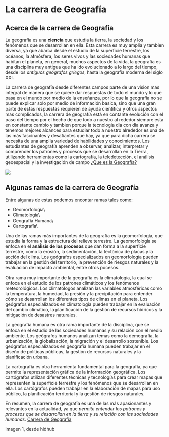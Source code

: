 # La carrera de Geografía #
## Acerca de la carrera de Geografía ##


La geografía es una **ciencia** que estudia la tierra, la sociedad y los fenómenos que se desarrollan en ella. Esta carrera es muy amplia y tambien diversa, ya que abarca desde el estudio de la superficie terrestre, los océanos, la atmósfera, los seres vivos y las sociedades humanas que habitan el planeta, en general, muchos aspectos de la vida, la geografía es una disciplina muy antigua que ha ido evolucionado a lo largo del tiempo, desde los *antiguos geógrafos griegos*, hasta la geografía moderna del siglo XXI.

La carrera de geografía desde diferentes campos parte de una vision mas integral de manera que se quiere dar respuestas de todo el mundo y lo que pasa en el mundo por medio de la enseñanza, por lo que la geografía no se puede explicar solo por medio de información basica, sino que una gran parte de estas respuestas requieren de ayuda cientifica y otros aspectos mas complicados, la carrera de geografía está en contante evolución con el paso del tiempo por el hecho de que todo a nuestro al rededor siempre esta en constante cambio y tambien porque la tecnologia dia con dia avanza y tenemos mejores alcances para estudiar todo a nuestro alrededor es una de las más fascinantes y desafiantes que hay, ya que para dicha carrera se necesita de una amplia variedad de habilidades y conocimientos. Los estudiantes de geografía aprenden a observar, analizar, interpretar y comprender los patrones y procesos que se desarrollan en la Tierra, utilizando herramientas como la cartografía, la teledetección, el análisis geoespacial y la investigación de campo  [¿Que es la Geografía?](https://www.igac.gov.co/es/contenido/que-es-la-geografia)

![](https://img.freepik.com/vector-premium/ilustraciones-geografia-lindo-estilo-dibujos-animados-compas-globo-mapa-atlas-binoculares-contornos-nube-sol_351449-244.jpg?w=2000)


## Algunas ramas de la carrera de Geografía ##

Entre algunas de estas podemos encontar ramas tales como:

- Geomorfología\
- Climatología\
- Geografía Humana\
- Cartografía\ 


Una de las ramas más importantes de la geografía es la geomorfología, que estudia la forma y la estructura del relieve terrestre. La geomorfología se enfoca en el **análisis de los procesos** que dan forma a la superficie terrestre, como la erosión, la sedimentación, la tectónica de placas y la acción del clima. Los geógrafos especializados en geomorfología pueden trabajar en la gestión del territorio, la prevención de riesgos naturales y la evaluación de impacto ambiental, entre otros pocesos.

Otra rama muy importante de la geografía es la climatología, la cual se enfoca en el estudio de los patrones climáticos y los fenómenos meteorológicos. Los climatólogos analizan las variables atmosféricas como la temperatura, la humedad, la presión y la precipitación para entender cómo se desarrollan los diferentes tipos de climas en el planeta. Los geógrafos especializados en climatología pueden trabajar en la evaluación del cambio climático, la planificación de la gestión de recursos hídricos y la mitigación de desastres naturales.

La geografía humana es otra rama importante de la disciplina, que se enfoca en el estudio de las sociedades humanas y su relación con el medio ambiente. Los geógrafos humanos analizan temas como la demografía, la urbanización, la globalización, la migración y el desarrollo sostenible. Los geógrafos especializados en geografía humana pueden trabajar en el diseño de políticas públicas, la gestión de recursos naturales y la planificación urbana.

La cartografía es otra herramienta fundamental para la geografía, ya que permite la representación gráfica de la información geográfica. Los cartógrafos utilizan diferentes técnicas y tecnologías para crear mapas que representen la superficie terrestre y los fenómenos que se desarrollan en ella. Los cartógrafos pueden trabajar en la elaboración de mapas para uso público, la planificación territorial y la gestión de riesgos naturales.

En resumen, la carrera de geografía es una de las más apasionantes y relevantes en la actualidad, ya que *permite entender los patrones y procesos que se desarrollan en la tierra y su relación con las sociedades humanas*. [Carrera de Geografía](https://www.buscouniversidad.com.ar/orientacion/por-que-estudiar-la-carrera-de-geografia/)

imagen 1, desde hidhub




          


